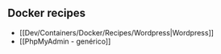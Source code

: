 ## Docker recipes
- [[Dev/Containers/Docker/Recipes/Wordpress|Wordpress]]
- [[PhpMyAdmin - genérico]]